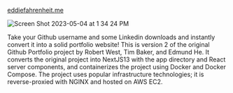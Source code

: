 <a href='www.eddiefahrenheit.me'> eddiefahrenheit.me </a>

![Screen Shot 2023-05-04 at 1 34 24 PM](https://user-images.githubusercontent.com/114819096/236284062-497d2d61-b62a-4a01-9e7e-97cd54103b28.png)

Take your Github username and some Linkedin downloads and instantly convert it into a solid portfolio website! This is version 2 of the original Github Portfolio project by Robert West, Tim Baker, and Edmund He. It converts the original project into NextJS13 with the app directory and React server components, and containerizes the project using Docker and Docker Compose. The project uses popular infrastructure technologies; it is reverse-proxied with NGINX and hosted on AWS EC2. 
